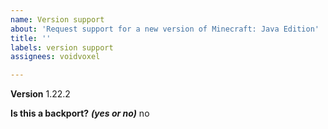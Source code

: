 ```yaml
---
name: Version support
about: 'Request support for a new version of Minecraft: Java Edition'
title: ''
labels: version support
assignees: voidvoxel

---
```


**Version**
1.22.2

**Is this a backport?** ***(yes or no)***
no
